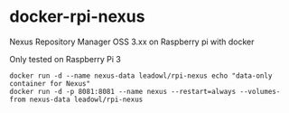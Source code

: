 # docker-rpi-nexus
Nexus Repository Manager OSS 3.xx on Raspberry pi with docker

Only tested on Raspberry Pi 3
```
docker run -d --name nexus-data leadowl/rpi-nexus echo "data-only container for Nexus"
docker run -d -p 8081:8081 --name nexus --restart=always --volumes-from nexus-data leadowl/rpi-nexus
```
